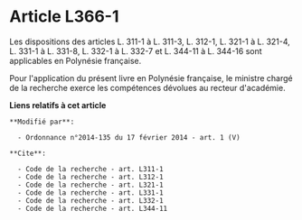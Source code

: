 # Article L366-1

Les dispositions des articles L. 311-1 à L. 311-3, L. 312-1, L. 321-1 à L. 321-4, L. 331-1 à L. 331-8, L. 332-1 à L. 332-7 et
L. 344-11 à L. 344-16 sont applicables en Polynésie française. 

Pour l'application du présent livre en Polynésie française, le ministre chargé de la recherche exerce les compétences
dévolues au recteur d'académie.

**Liens relatifs à cet article**

	**Modifié par**:

	  - Ordonnance n°2014-135 du 17 février 2014 - art. 1 (V)

	**Cite**:

	  - Code de la recherche - art. L311-1
	  - Code de la recherche - art. L312-1
	  - Code de la recherche - art. L321-1
	  - Code de la recherche - art. L331-1
	  - Code de la recherche - art. L332-1
	  - Code de la recherche - art. L344-11

